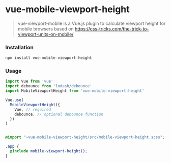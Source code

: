 
# vue-mobile-viewport-height

> vue-viewport-mobile is a Vue.js plugin to calculate viewport height for mobile browsers based on https://css-tricks.com/the-trick-to-viewport-units-on-mobile/

### Installation

```js
npm install vue-mobile-viewport-height
```

### Usage
```js
import Vue from 'vue'
import debounce from 'lodash/debounce'
import MobileViewportHeight from 'vue-mobile-viewport-height'

Vue.use(
  MobileViewportHeight({
    Vue, // required
    debounce, // optional debounce function
  })
)
```

```scss

@import "~vue-mobile-viewport-height/src/mobile-viewport-height.scss";

.app {
  @include mobile-viewport-height();
}
```